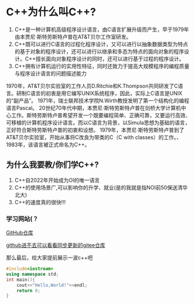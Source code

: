 # C++为什么叫C++?
1. C++是一种计算机高级程序设计语言，由C语言扩展升级而产生，早于1979年由本贾尼·斯特劳斯特卢普在AT&T贝尔工作室研发。
2. C++既可以进行C语言的过程化程序设计，又可以进行以抽象数据类型为特点的基于对象的程序设计，还可以进行以继承和多态为特点的面向对象的程序设计。C++擅长面向对象程序设计的同时，还可以进行基于过程的程序设计。
3. C++拥有计算机运行的实用性特征，同时还致力于提高大规模程序的编程质量与程序设计语言的问题描述能力

1970年，AT&T贝尔实验室的工作人员D.Ritchie和K.Thompson共同研发了C语言。研制C语言的初衷是用它编写UNIX系统程序，因此，实际上C语言是UNIX的“副产品”。
1971年，瑞士联邦技术学院N.Wirth教授发明了第一个结构化的编程语言Pascal。
20世纪70年代中期，本贾尼·斯特劳斯特卢普在剑桥大学计算机中心工作。斯特劳斯特卢普希望开发一个既要编程简单、正确可靠，又要运行高效、可移植的计算机程序设计语言。而以C语言为背景，以Simula思想为基础的语言，正好符合斯特劳斯特卢普的初衷和设想。
1979年，本贾尼·斯特劳斯特卢普到了AT&T贝尔实验室，开始从事将C改良为带类的C（C with classes）的工作。、1983年，该语言被正式命名为C++。

## 为什么我要教/你们学C++?
1. C++自2022年开始成为OI的唯一语言
2. C++的使用场景广,可以影响你的升学、就业(是的我就是指NOI前50保送清华北大)
3. C++的速度真的很快!!!

### 学习网站(？
[GitHub仓库](https://github.com/dmr-qaq/How_to_learn_cpp)

[github进不去可以看看同步更新的gitee仓库](https://gitee.com/dm-qaq/htlCPP)

那么最后，给大家提前展示一波c++吧
````c++
#include<iostream>
using namespace std;
int main(){
    cout<<"Hello,World!"<<endl;
    return 0;
}
````
